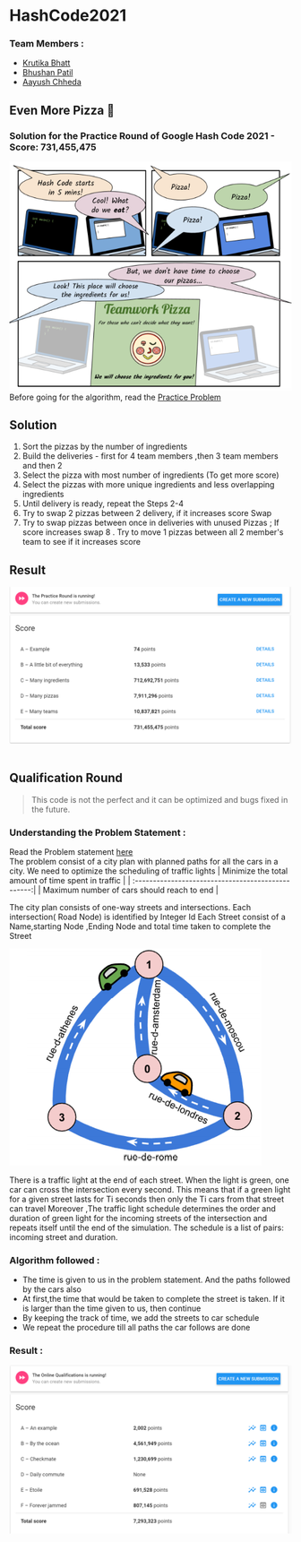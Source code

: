 # HashCode2021

### Team Members :
- [Krutika Bhatt](https://github.com/KrutikaBhatt/) 
- [Bhushan Patil](https://github.com/Bhushan258) 
- [Aayush Chheda](https://github.com/Aayush-Chheda)

## Even More Pizza 🍕
### Solution for the Practice Round of Google Hash Code 2021 - Score: 731,455,475

<img src="images/even_more_piza.PNG">
Before going for the algorithm, read the <a href="EvenMorePizza/practice_round_2021.pdf">Practice Problem</a>
<br>

## Solution
1. Sort the pizzas by the number of ingredients
2. Build the deliveries - first for 4 team members ,then 3 team members and then 2
3. Select the pizza with most number of ingredients (To get more score)
4. Select the pizzas with more unique ingredients and less overlapping ingredients
5. Until delivery is ready, repeat the Steps 2-4
6. Try to swap 2 pizzas between 2 delivery, if it increases score Swap
7. Try to swap pizzas between once in deliveries with unused Pizzas ; If score increases swap
8 . Try to move 1 pizzas between all 2 member's team to see if it increases score

## Result 
<img src="images/pizza_score.PNG">
<br><br>

## Qualification Round
> This code is not the perfect and it can be optimized and bugs fixed in the future.

### Understanding the Problem Statement :<br>
Read the Problem statement <a href = "Qualification%20Round/hashcode_2021_online_qualifications.pdf">here</a><br>
The problem consist of a city plan with planned paths for all the cars in a city. We need to optimize the scheduling of traffic lights
| Minimize the total amount of time spent in traffic |
| :-------------------------------------------------:|
| Maximum number of cars should reach to end         |
 <br>
 
The city plan consists of one-way streets and intersections. Each intersection( Road Node) is identified by Integer Id
Each Street consist of a Name,starting Node ,Ending Node and total time taken to complete the Street

<img src="images/qual_prob.PNG">

There is a traffic light at the end of each street. When the light is green, one car can cross the intersection
every second. This means that if a green light for a given street lasts for Ti seconds then only the  Ti cars from that street can travel
Moreover ,The traffic light schedule determines the order and duration of green light for the incoming streets of the
intersection and repeats itself until the end of the simulation. The schedule is a list
of pairs: incoming street and duration.

### Algorithm followed :
- The time is given to us in the problem statement. And the paths followed by the cars also
- At first,the time that would be taken to complete the street is taken. If it is larger than the time given to us, then continue
- By keeping the track of time, we add the streets to car schedule
- We repeat the procedure till all paths the car follows are done

### Result :
<img src="images/qualification_score.PNG">
